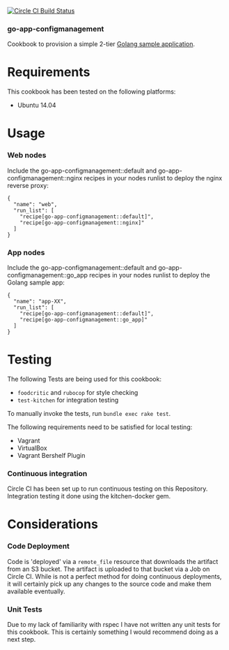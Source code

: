 [![Circle CI Build Status](https://circleci.com/gh/nick-o/go-app-configmanagement.svg?style=shield)](https://circleci.com/gh/nick-o/go-app-configmanagement)
### go-app-configmanagement
Cookbook to provision a simple 2-tier [Golang sample application](https://github.com/nick-o/go-app/).

# Requirements
This cookbook has been tested on the following platforms:
- Ubuntu 14.04

# Usage

### Web nodes
Include the go-app-configmanagement::default and go-app-configmanagement::nginx recipes in your nodes runlist to deploy the nginx reverse proxy:

```
{
  "name": "web",
  "run_list": [
    "recipe[go-app-configmanagement::default]",
    "recipe[go-app-configmanagement::nginx]"
  ]
}
```

### App nodes
Include the go-app-configmanagement::default and go-app-configmanagement::go_app recipes in your nodes runlist to deploy the Golang sample app:

```
{
  "name": "app-XX",
  "run_list": [
    "recipe[go-app-configmanagement::default]",
    "recipe[go-app-configmanagement::go_app]"
  ]
}
```

# Testing
The following Tests are being used for this cookbook:
- `foodcritic` and `rubocop` for style checking
- `test-kitchen` for integration testing

To manually invoke the tests, run `bundle exec rake test`.

The following requirements need to be satisfied for local testing:
- Vagrant
- VirtualBox
- Vagrant Bershelf Plugin

### Continuous integration
Circle CI has been set up to run continuous testing on this Repository. Integration testing it done using the kitchen-docker gem.

# Considerations

### Code Deployment
Code is 'deployed' via a `remote_file` resource that downloads the artifact from an S3 bucket. The artifact is uploaded to that bucket via a Job on Circle CI. While is not a perfect method for doing continuous deployments, it will certainly pick up any changes to the source code and make them available eventually.

### Unit Tests
Due to my lack of familiarity with rspec I have not written any unit tests for this cookbook. This is certainly something I would recommend doing as a next step.
